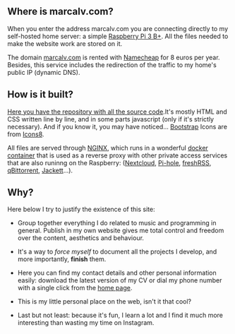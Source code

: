<!--name:About this website-->
<!--pubdate:2020/07/09-->
<!--moddate:2020/07/10-->
<!--icon:web-->

## Where is marcalv.com?

When you enter the address marcalv.com you are connecting directly to my self-hosted home server: a simple [Raspberry Pi 3 B+](https://www.raspberrypi.org/products/raspberry-pi-3-model-b-plus/). All the files needed to make the website work are stored on it.

The domain [marcalv.com](https://marcalv.com) is rented with [Namecheap](https://www.namecheap.com) for 8 euros per year. Besides, this service includes the redirection of the traffic to my home's public IP (dynamic DNS). 

## How is it built?


[Here you have the repository with all the source code](https://github.com/marcalv/mywebpage).It's mostly HTML and CSS written line by line, and in some parts javascript (only if it's strictly necessary). And if you know it, you may have noticed... [Bootstrap](https://getbootstrap.com/) Icons are from [Icons8](https://icons8.com/).

All files are served through [NGINX](https://www.nginx.com/), which runs in a wonderful [docker container](https://github.com/linuxserver/docker-letsencrypt) that is used as a reverse proxy with other private access services that are also runinng on the Raspberry: ([Nextcloud](https://nextcloud.com/), [Pi-hole](https://pi-hole.net/), [freshRSS](https://freshrss.org/), [qBittorrent](https://github.com/linuxserver/docker-qbittorrent), [Jackett](https://github.com/Jackett/Jackett)...).


## Why?

Here below I try to justify the existence of this site:

* Group together everything I do related to music and programming in general. Publish in my own website gives me total control and freedom over the content, aesthetics and behaviour.

* It's a way to *force myself* to document all the projects I develop, and more importantly, **finish** them.

* Here you can find my contact details and other personal information easily: download the latest version of my CV or dial my phone number with a single click from the [home page](/).

* This is my little personal place on the web, isn't it that cool?

* Last but not least: because it's fun, I learn a lot and I find it much more interesting than wasting my time on Instagram.